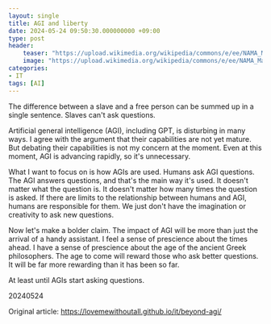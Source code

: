 ```yaml
---
layout: single
title: AGI and liberty
date: 2024-05-24 09:50:30.000000000 +09:00
type: post
header:
    teaser: "https://upload.wikimedia.org/wikipedia/commons/e/ee/NAMA_Masque_esclave.jpg"
    image: "https://upload.wikimedia.org/wikipedia/commons/e/ee/NAMA_Masque_esclave.jpg"
categories:
- IT
tags: [AI]
---
```


The difference between a slave and a free person can be summed up in a single sentence. Slaves can't ask questions.

Artificial general intelligence (AGI), including GPT, is disturbing in many ways. I agree with the argument that their capabilities are not yet mature. But debating their capabilities is not my concern at the moment. Even at this moment, AGI is advancing rapidly, so it's unnecessary.

What I want to focus on is how AGIs are used. Humans ask AGI questions. The AGI answers questions, and that's the main way it's used. It doesn't matter what the question is. It doesn't matter how many times the question is asked. If there are limits to the relationship between humans and AGI, humans are responsible for them. We just don't have the imagination or creativity to ask new questions.

Now let's make a bolder claim. The impact of AGI will be more than just the arrival of a handy assistant. I feel a sense of prescience about the times ahead. I have a sense of prescience about the age of the ancient Greek philosophers. The age to come will reward those who ask better questions. It will be far more rewarding than it has been so far. 

At least until AGIs start asking questions.

20240524

Original article: https://lovemewithoutall.github.io/it/beyond-agi/
